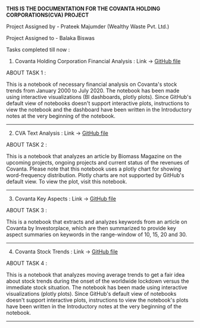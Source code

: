 **THIS IS THE DOCUMENTATION FOR THE COVANTA HOLDING CORPORATIONS(CVA) PROJECT**

Project Assigned by - Prateek Majumder (Wealthy Waste Pvt. Ltd.)

Project Assigned to - Balaka Biswas

Tasks completed till now :

1. Covanta Holding Corporation Financial Analysis : Link -> [GitHub file](https://github.com/Wealthy-Waste/Financial-Analysis/blob/master/Covanta%20Holding%20Corporation/Covanta_Holding_Corporation_Financial_Analysis%20(3).ipynb)

ABOUT TASK 1 :

This is a notebook of necessary financial analysis on Covanta's stock trends from January 2000 to July 2020. The notebook has been made using interactive visualizations (BI dashboards, plotly plots). Since GitHub's default view of notebooks doesn't support interactive plots, instructions to view the notebook and the dashboard have been written in the Introductory notes at the very beginning of the notebook.

________________________________________________________________________________________________________________________________________________________________________________

2. CVA Text Analysis : Link -> [GitHub file](https://github.com/BALaka-18/Financial-Analysis/blob/master/Covanta%20Holding%20Corporation/CVA_Text_Analysis.ipynb)

ABOUT TASK 2 :

This is a notebook that analyzes an article by Biomass Magazine on the upcoming projects, ongoing projects and current status of the revenues of Covanta.
Please note that this notebook uses a plotly chart for showing word-frequency distribution. Plotly charts are not supported by GitHub's default view. To view the plot, visit this notebook.

________________________________________________________________________________________________________________________________________________________________________________

3. Covanta Key Aspects : Link -> [GitHub file](https://github.com/BALaka-18/Financial-Analysis/blob/master/Covanta%20Holding%20Corporation/Covanta_Key_Aspects.ipynb)

ABOUT TASK 3 :

This is a notebook that extracts and analyzes keywords from an article on Covanta by Investorplace, which are then summarized to provide key aspect summaries on keywords in the range-window of 10, 15, 20 and 30.

________________________________________________________________________________________________________________________________________________________________________________

4. Covanta Stock Trends : Link -> [GitHub file](https://github.com/BALaka-18/Financial-Analysis/blob/master/Covanta%20Holding%20Corporation/Covanta_Stock_Trends.ipynb)

ABOUT TASK 4 :

This is a notebook that analyzes moving average trends to get a fair idea about stock trends during the onset of the worldwide lockdown versus the immediate stock situation. The notebook has been made using interactive visualizations (plotly plots). Since GitHub's default view of notebooks doesn't support interactive plots, instructions to view the notebook's plots have been written in the Introductory notes at the very beginning of the notebook.

________________________________________________________________________________________________________________________________________________________________________________
